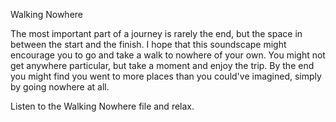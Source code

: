 Walking Nowhere 

The most important part of a journey is rarely the end, but the space in between the start and the finish. I hope that this soundscape might encourage you to go and take a walk to nowhere of your own. You might not get anywhere particular, but take a moment and enjoy the trip. By the end you might find you went to more places than you could've imagined, simply by going nowhere at all.

Listen to the Walking Nowhere file and relax. 
